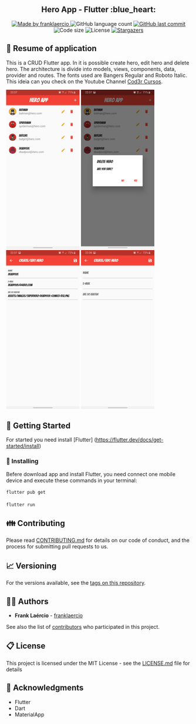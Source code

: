 <h2 align="center"> 
  Hero App - Flutter :blue_heart:
</h1>

<p align="center">
  <a href="https://www.linkedin.com/in/frank-laercio/">
    <img alt="Made by franklaercio" src="https://img.shields.io/badge/Linkedin-Made%20by%20franklaercio-blue">
  </a>
  
  <img alt="GitHub language count" src="https://img.shields.io/github/languages/count/franklaercio/hero-crud-flutter?color=%2304D361">
  
  <a href="https://github.com/franklaercio/hero-crud-flutter/commits/master">
    <img alt="GitHub last commit" src="https://img.shields.io/github/last-commit/franklaercio/hero-crud-flutter">
  </a>
  
  <img alt="Code size" src="https://img.shields.io/github/languages/code-size/franklaercio/hero-crud-flutter">

  <img alt="License" src="https://img.shields.io/badge/license-MIT-brightgreen">
   <a href="https://github.com/franklaercio/hero-crud-flutter/stargazers">
    <img alt="Stargazers" src="https://img.shields.io/github/stars/franklaercio/hero-crud-flutter?style=social">
  </a>
</p>

## :bookmark_tabs: Resume of application

This is a CRUD Flutter app. In it is possible create hero, edit hero and delete hero. The architecture is divide into models, views, components, data, provider and routes. The fonts used are Bangers Regular and Roboto Italic. This ideia can you check on the Youtube Channel [Cod3r Cursos](https://www.youtube.com/c/COD3RCURSOS/featured).

<p>
<img src="assets/images/print_screen_1.jpeg" width="200">  <img src="assets/images/print_screen_2.jpeg" width="200">  <img src="assets/images/print_screen_3.jpeg" width="200"> <img src="assets/images/print_screen_4.jpeg" width="200">
</p>

## :mag_right: Getting Started

For started you need install [Flutter] (https://flutter.dev/docs/get-started/install)

### :hammer: Installing

Befere download app and install Flutter, you need connect one mobile device and execute these commands in your terminal:

```flutter pub get``` <br /><br />
```flutter run```

## :family: Contributing

Please read [CONTRIBUTING.md](https://gist.github.com/PurpleBooth/b24679402957c63ec426) for details on our code of conduct, and the process for submitting pull requests to us.

## :chart_with_upwards_trend: Versioning

For the versions available, see the [tags on this repository](https://github.com/franklaercio/Ecoleta/tags). 

## :man_technologist: Authors

* **Frank Laércio** - [franklaercio](https://github.com/franklaercio)

See also the list of [contributors](https://github.com/franklaercio/Ecoleta/contributors) who participated in this project.

## :clipboard: License

This project is licensed under the MIT License - see the [LICENSE.md](LICENSE.md) file for details

## :newspaper: Acknowledgments

* Flutter
* Dart
* MaterialApp
